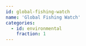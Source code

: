 ```yaml
---
id: global-fishing-watch
name: 'Global Fishing Watch'
categories:
  - id: environmental
    fraction: 1
---
```

